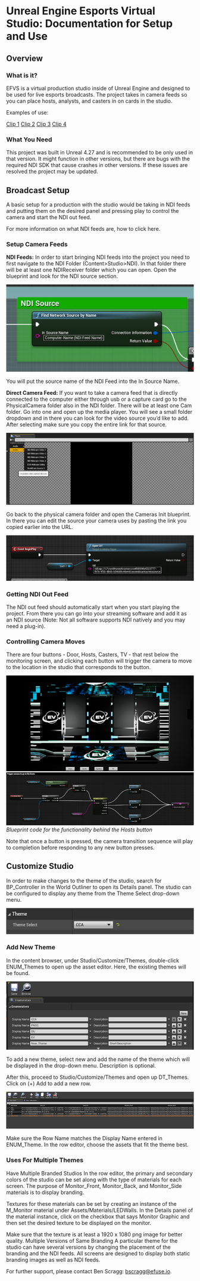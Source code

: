 # Unreal Engine Esports Virtual Studio: Documentation for Setup and Use
## Overview
### What is it?
EFVS is a virtual production studio inside of Unreal Engine and designed to be used for live esports broadcasts. The project takes in camera feeds so you can place hosts, analysts, and casters in on cards in the studio.

Examples of use:

[Clip 1](https://www.twitch.tv/collegecarballfn/clip/ProtectiveRoundSwordBatChest-rlE-b7q3RySsUMKZ)
[Clip 2](https://www.twitch.tv/collegecarballfn/clip/FrozenTawdryVelociraptorPlanking-bojWXJlFZqPaMoFA)
[Clip 3](https://www.twitch.tv/collegecarballfn/clip/CarefulGiantYakinikuStinkyCheese-DKcP_NMkYEHgAlgg)
[Clip 4](https://www.twitch.tv/collegecarballfn/clip/TameAbnegateDoveBigBrother-GjIJ_4c6X1KSU6D1)

### What You Need
This project was built in Unreal 4.27 and is recommended to be only used in that version. It might function in other versions, but there are bugs with the required NDI SDK that cause crashes in other versions. If these issues are resolved the project may be updated. 
## Broadcast Setup
A basic setup for a production with the studio would be taking in NDI feeds and putting them on the desired panel and pressing play to control the camera and start the NDI out feed.

For more information on what NDI feeds are, how to click here.
### Setup Camera Feeds
**NDI Feeds:**
In order to start bringing NDI feeds into the project you need to first navigate to the NDI Folder (Content>Studio>NDI). In that folder there will be at least one NDIReceiver folder which you can open. Open the blueprint and look for the NDI source section.

![Bringing NDI Feed into Unreal](Docs/img_001.png)

You will put the source name of the NDI Feed into the In Source Name.

**Direct Camera Feed:**
If you want to take a camera feed that is directly connected to the computer either through usb or a capture card go to the PhysicalCamera folder also in the NDI folder. There will be at least one Cam folder. Go into one and open up the media player. You will see a small folder dropdown and in there you can look for the video source you’d like to add. After selecting make sure you copy the entire link for that source.

![Finding Camera Feed in Unreal](Docs/img_002.png)

Go back to the physical camera folder and open the Cameras Init blueprint. In there you can edit the source your camera uses by pasting the link you copied earlier into the URL.

![Bringing Camera Feed into Unreal](Docs/img_003.png)

### Getting NDI Out Feed
The NDI out feed should automatically start when you start playing the project. From there you can go into your streaming software and add it as an NDI source (Note: Not all software supports NDI natively and you may need a plug-in).
### Controlling Camera Moves
There are four buttons - Door, Hosts, Casters, TV - that rest below the monitoring screen, and clicking each button will trigger the camera to move to the location in the studio that corresponds to the button. 

![Camera Controls in Studio](Docs/img_004.png)
![Example Blueprint of Camera Move Code](Docs/img_005.png)
*Blueprint code for the functionality behind the Hosts button*


Note that once a button is pressed, the camera transition sequence will play to completion before responding to any new button presses. 
## Customize Studio
In order to make changes to the theme of the studio, search for BP_Controller in the World Outliner to open its Details panel. The studio can be configured to display any theme from the Theme Select drop-down menu. 

![Theme Select dropdown](Docs/img_006.png)

### Add New Theme
In the content browser, under Studio/Customize/Themes, double-click ENUM_Themes to open up the asset editor. Here, the existing themes will be found. 

![Add Enum for Theme](Docs/img_007.png)

To add a new theme, select new and add the name of the theme which will be displayed in the drop-down menu. Description is optional. 

After this, proceed to Studio/Customize/Themes and open up DT_Themes. Click on (+) Add to add a new row. 

![Add New Theme in Data Table](Docs/img_008.png)

Make sure the Row Name matches the Display Name entered in ENUM_Theme. In the row editor, choose the assets that fit the theme best. 
### Uses For Multiple Themes
Have Multiple Branded Studios
In the row editor, the primary and secondary colors of the studio can be set along with the type of materials for each screen. The purpose of Monitor_Front, Monitor_Back, and Monitor_Side materials is to display branding.

Textures for these materials can be set by creating an instance of the M_Monitor material under Assets/Materials/LEDWalls. In the Details panel of the material instance, click on the checkbox that says Monitor Graphic and then set the desired texture to be displayed on the monitor. 

Make sure that the texture is at least a 1920 x 1080 png image for better quality. 
Multiple Versions of Same Branding
A particular theme for the studio can have several versions by changing the placement of the branding and the NDI feeds. All screens are designed to display both static branding images as well as NDI feeds.

For further support, please contact Ben Scragg: bscragg@efuse.io.
